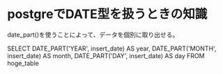 # postgreでDATE型を扱うときの知識
date_part()を使うことによって、データを個別に取り出せる。

SELECT
    DATE_PART('YEAR',    insert_date) AS year,
    DATE_PART('MONTH', insert_date) AS month,
    DATE_PART('DAY',      insert_date) AS day
FROM hoge_table